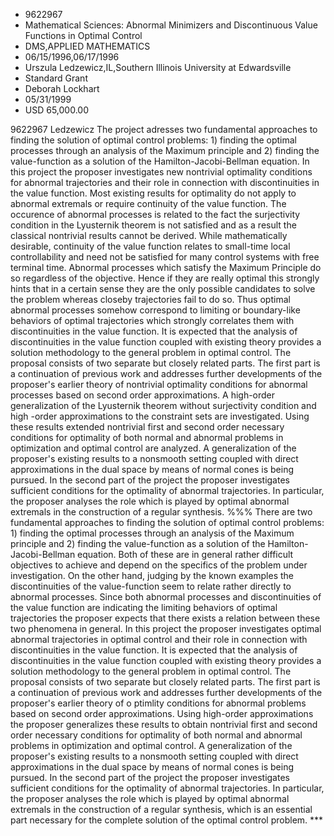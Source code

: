 
* 9622967
* Mathematical Sciences: Abnormal Minimizers and Discontinuous Value Functions in Optimal Control
* DMS,APPLIED MATHEMATICS
* 06/15/1996,06/17/1996
* Urszula Ledzewicz,IL,Southern Illinois University at Edwardsville
* Standard Grant
* Deborah Lockhart
* 05/31/1999
* USD 65,000.00

9622967 Ledzewicz The project adresses two fundamental approaches to finding the
solution of optimal control problems: 1) finding the optimal processes through
an analysis of the Maximum principle and 2) finding the value-function as a
solution of the Hamilton-Jacobi-Bellman equation. In this project the proposer
investigates new nontrivial optimality conditions for abnormal trajectories and
their role in connection with discontinuities in the value function. Most
existing results for optimality do not apply to abnormal extremals or require
continuity of the value function. The occurence of abnormal processes is related
to the fact the surjectivity condition in the Lyusternik theorem is not
satisfied and as a result the classical nontrivial results cannot be derived.
While mathematically desirable, continuity of the value function relates to
small-time local controllability and need not be satisfied for many control
systems with free terminal time. Abnormal processes which satisfy the Maximum
Principle do so regardless of the objective. Hence if they are really optimal
this strongly hints that in a certain sense they are the only possible
candidates to solve the problem whereas closeby trajectories fail to do so. Thus
optimal abnormal processes somehow correspond to limiting or boundary-like
behaviors of optimal trajectories which strongly correlates them with
discontinuities in the value function. It is expected that the analysis of
discontinuities in the value function coupled with existing theory provides a
solution methodology to the general problem in optimal control. The proposal
consists of two separate but closely related parts. The first part is a
continuation of previous work and addresses further developments of the
proposer's earlier theory of nontrivial optimality conditions for abnormal
processes based on second order approximations. A high-order generalization of
the Lyusternik theorem without surjectivity condition and high -order
approximations to the constraint sets are investigated. Using these results
extended nontrivial first and second order necessary conditions for optimality
of both normal and abnormal problems in optimization and optimal control are
analyzed. A generalization of the proposer's existing results to a nonsmooth
setting coupled with direct approximations in the dual space by means of normal
cones is being pursued. In the second part of the project the proposer
investigates sufficient conditions for the optimality of abnormal trajectories.
In particular, the proposer analyses the role which is played by optimal
abnormal extremals in the construction of a regular synthesis. %%% There are two
fundamental approaches to finding the solution of optimal control problems: 1)
finding the optimal processes through an analysis of the Maximum principle and
2) finding the value-function as a solution of the Hamilton-Jacobi-Bellman
equation. Both of these are in general rather difficult objectives to achieve
and depend on the specifics of the problem under investigation. On the other
hand, judging by the known examples the discontinuities of the value-function
seem to relate rather directly to abnormal processes. Since both abnormal
processes and discontinuities of the value function are indicating the limiting
behaviors of optimal trajectories the proposer expects that there exists a
relation between these two phenomena in general. In this project the proposer
investigates optimal abnormal trajectories in optimal control and their role in
connection with discontinuities in the value function. It is expected that the
analysis of discontinuities in the value function coupled with existing theory
provides a solution methodology to the general problem in optimal control. The
proposal consists of two separate but closely related parts. The first part is a
continuation of previous work and addresses further developments of the
proposer's earlier theory of o ptimlity conditions for abnormal problems based
on second order approximations. Using high-order approximations the proposer
generalizes these results to obtain nontrivial first and second order necessary
conditions for optimality of both normal and abnormal problems in optimization
and optimal control. A generalization of the proposer's existing results to a
nonsmooth setting coupled with direct approximations in the dual space by means
of normal cones is being pursued. In the second part of the project the proposer
investigates sufficient conditions for the optimality of abnormal trajectories.
In particular, the proposer analyses the role which is played by optimal
abnormal extremals in the construction of a regular synthesis, which is an
essential part necessary for the complete solution of the optimal control
problem. ***
